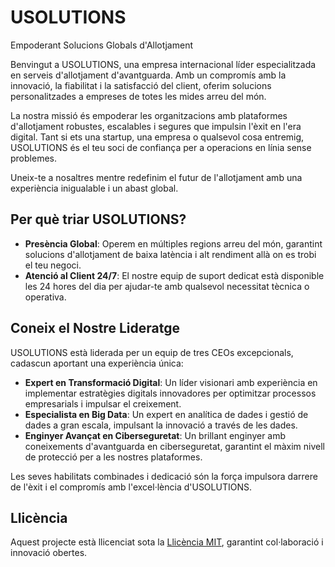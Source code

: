 # USOLUTIONS

Empoderant Solucions Globals d'Allotjament  

Benvingut a USOLUTIONS, una empresa internacional líder especialitzada en serveis d'allotjament d'avantguarda. Amb un compromís amb la innovació, la fiabilitat i la satisfacció del client, oferim solucions personalitzades a empreses de totes les mides arreu del món.  

La nostra missió és empoderar les organitzacions amb plataformes d'allotjament robustes, escalables i segures que impulsin l'èxit en l'era digital. Tant si ets una startup, una empresa o qualsevol cosa entremig, USOLUTIONS és el teu soci de confiança per a operacions en línia sense problemes.  

Uneix-te a nosaltres mentre redefinim el futur de l'allotjament amb una experiència inigualable i un abast global.  

## Per què triar USOLUTIONS?  

- **Presència Global**: Operem en múltiples regions arreu del món, garantint solucions d'allotjament de baixa latència i alt rendiment allà on es trobi el teu negoci.
- **Atenció al Client 24/7**: El nostre equip de suport dedicat està disponible les 24 hores del dia per ajudar-te amb qualsevol necessitat tècnica o operativa.  

## Coneix el Nostre Lideratge  

USOLUTIONS està liderada per un equip de tres CEOs excepcionals, cadascun aportant una experiència única:  

- **Expert en Transformació Digital**: Un líder visionari amb experiència en implementar estratègies digitals innovadores per optimitzar processos empresarials i impulsar el creixement.  
- **Especialista en Big Data**: Un expert en analítica de dades i gestió de dades a gran escala, impulsant la innovació a través de les dades.  
- **Enginyer Avançat en Ciberseguretat**: Un brillant enginyer amb coneixements d'avantguarda en ciberseguretat, garantint el màxim nivell de protecció per a les nostres plataformes.  

Les seves habilitats combinades i dedicació són la força impulsora darrere de l'èxit i el compromís amb l'excel·lència d'USOLUTIONS.  

## Llicència  

Aquest projecte està llicenciat sota la [Llicència MIT](LICENSE), garantint col·laboració i innovació obertes.
